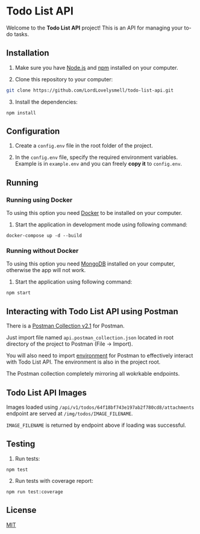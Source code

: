 # Todo List API

Welcome to the **Todo List API** project! This is an API for managing your to-do tasks.

## Installation

1. Make sure you have [Node.js](https://nodejs.org/) and [npm](https://www.npmjs.com/) installed on your computer.

2. Clone this repository to your computer:

```bash
git clone https://github.com/LordLovelysmell/todo-list-api.git
```

3. Install the dependencies:

```
npm install
```

## Configuration

1. Create a `config.env` file in the root folder of the project.

2. In the `config.env` file, specify the required environment variables. Example is in `example.env` and you can freely **copy it** to `config.env`.

## Running

### Running using Docker

To using this option you need [Docker](https://www.docker.com/) to be installed on your computer.

1. Start the application in development mode using following command:

```
docker-compose up -d --build
```

### Running without Docker

To using this option you need [MongoDB](https://www.mongodb.com/) installed on your computer, otherwise the app will not work.

1. Start the application using following command:

```
npm start
```

## Interacting with Todo List API using Postman

There is a [Postman Collection v2.1](api.postman_collection.json) for Postman.

Just import file named `api.postman_collection.json` located in root directory of the project to Postman (File -> Import).

You will also need to import [environment](env.postman_environment.json) for Postman to effectively interact with Todo List API. The environment is also in the project root.

The Postman collection completely mirroring all wokrkable endpoints.

## Todo List API Images

Images loaded using `/api/v1/todos/64f18bf743e197ab2f780cd8/attachments` endpoint are served at `/img/todos/IMAGE_FILENAME`.

`IMAGE_FILENAME` is returned by endpoint above if loading was successful.

## Testing

1. Run tests:

```
npm test
```

2. Run tests with coverage report:

```
npm run test:coverage
```

## License

[MIT](https://choosealicense.com/licenses/mit/)
